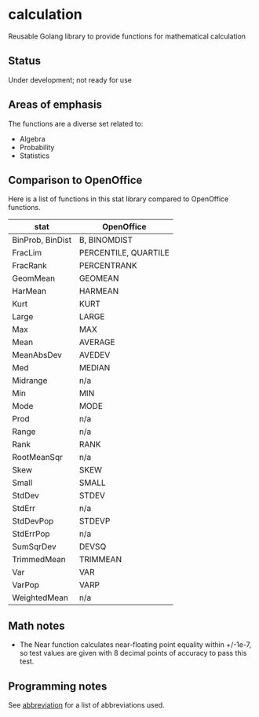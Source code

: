 # calculation
Reusable Golang library to provide functions for mathematical calculation

## Status
Under development; not ready for use

## Areas of emphasis
The functions are a diverse set related to:
* Algebra
* Probability
* Statistics

## Comparison to OpenOffice
Here is a list of functions in this stat library compared to OpenOffice functions.

| stat | OpenOffice |
| ---- | ---------- |
| BinProb, BinDist | B, BINOMDIST |
| FracLim | PERCENTILE, QUARTILE |
| FracRank | PERCENTRANK |
| GeomMean | GEOMEAN |
| HarMean | HARMEAN |
| Kurt | KURT |
| Large | LARGE |
| Max | MAX |
| Mean | AVERAGE |
| MeanAbsDev | AVEDEV |
| Med | MEDIAN |
| Midrange | n/a |
| Min | MIN |
| Mode | MODE |
| Prod | n/a |
| Range | n/a |
| Rank | RANK |
| RootMeanSqr | n/a |
| Skew | SKEW |
| Small | SMALL |
| StdDev | STDEV |
| StdErr | n/a |
| StdDevPop | STDEVP |
| StdErrPop | n/a |
| SumSqrDev | DEVSQ |
| TrimmedMean | TRIMMEAN |
| Var | VAR |
| VarPop | VARP |
| WeightedMean | n/a |

## Math notes
* The Near function calculates near-floating point equality within +/-1e-7, so test values are given with 8 decimal
  points of accuracy to pass this test.

## Programming notes
See [abbreviation](https://www.github.com/BluntSporks/abbreviation) for a list of abbreviations used.

